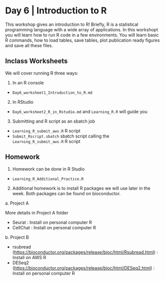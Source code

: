 # Day 6 | Introduction to R

This workshop gives an introduction to R! Briefly, R is a statistical programming language with a wide array of applications. In this workshopt you will learn how to run R code in a few environments. You will learn basic R commands, how to load tables, save tables, plot publication ready figures and save all these files.

## Inclass Worksheets

We will cover running R three ways:

1. In an R console

- `Day6_worksheet1_Introduction_to_R.md`  

2. In RStudio 

- `Day6_worksheet2_R_in_Rstudio.md` and `Learning_R.R` will guide you

3. Submitting and R script as an sbatch job

- `Learning_R_submit_aws.R` R script
- `Submit_Rscript.sbatch` sbatch script calling the `Learning_R_submit_aws.R` R script

## Homework

1. Homework can be done in R Studio

- `Learning_R_Additional_Practice.R`

2. Additional homework is to install R packages we will use later in the week. Both packages can be found on bioconductor.

a. Project A

More details in Project A folder

- Seurat : Install on personal computer R
- CellChat : Install on	personal computer R

b. Project B

- rsubread (https://bioconductor.org/packages/release/bioc/html/Rsubread.html) : Install on AWS R
- DESeq2 (https://bioconductor.org/packages/release/bioc/html/DESeq2.html) : Install on personal computer R

